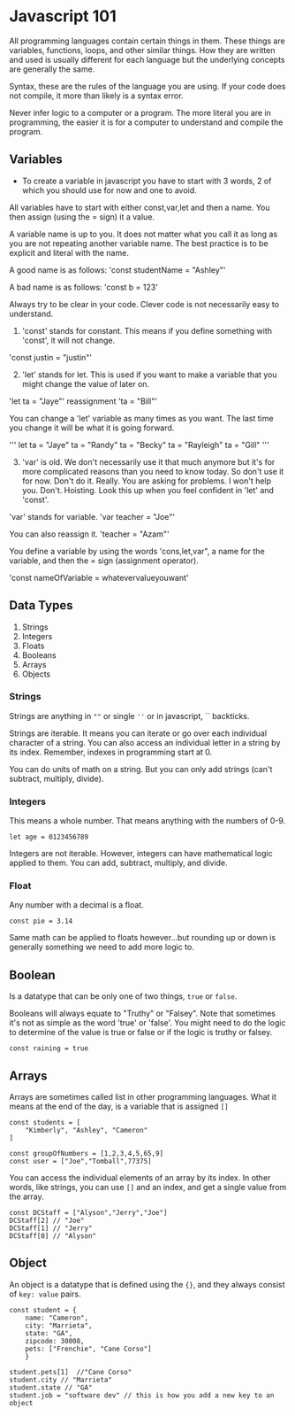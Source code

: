# Javascript 101

All programming languages contain certain things in them. These things are variables, functions, loops, and other similar things. How they are written and used is usually different for each language but the underlying concepts are generally the same.

Syntax, these are the rules of the language you are using.
If your code does not compile, it more than likely is a syntax error.

Never infer logic to a computer or a program. The more literal you are in programming, the easier it is for a computer to understand and compile the program.

## Variables

- To create a variable in javascript you have to start with 3 words, 2 of which you should use for now and one to avoid.

All variables have to start with either const,var,let and then a name. You then assign (using the = sign) it a value.

A variable name is up to you. It does not matter what you call it as long as you are not repeating another variable name. The best practice is to be explicit and literal with the name.

A good name is as follows:
'const studentName = "Ashley"'

A bad name is as follows:
'const b = 123'

Always try to be clear in your code. Clever code is not necessarily easy to understand.

1. 'const' stands for constant. This means if you define something with 'const', it will not change.

'const justin = "justin"'

2. 'let' stands for let. This is used if you want to make a variable that you might change the value of later on.

'let ta = "Jaye"'
reassignment
'ta = "Bill"'

You can change a 'let' variable as many times as you want. The last time you change it will be what it is going forward.

'''
let ta = "Jaye"
ta = "Randy"
ta = "Becky"
ta = "Rayleigh"
ta = "Gill"
'''

3. 'var' is old. We don't necessarily use it that much anymore but it's for more complicated reasons than you need to know today. So don't use it for now. Don't do it. Really. You are asking for problems. I won't help you. Don't. Hoisting. Look this up when you feel confident in 'let' and 'const'.

'var' stands for variable.
'var teacher = "Joe"'

You can also reassign it.
'teacher = "Azam"'

You define a variable by using the words 'cons,let,var", a name for the variable, and then the = sign (assignment operator).

'const nameOfVariable = whatevervalueyouwant'

## Data Types

1. Strings
2. Integers
3. Floats
4. Booleans
5. Arrays
6. Objects

### Strings

Strings are anything in `""` or single `''` or in javascript, `` backticks.

Strings are iterable. It means you can iterate or go over each individual character of a string. You can also access an individual letter in a string by its index. Remember, indexes in programming start at 0.

You can do units of math on a string. But you can only add strings (can't subtract, multiply, divide).

### Integers

This means a whole number. That means anything with the numbers of 0-9.

`let age = 0123456789`

Integers are not iterable. However, integers can have mathematical logic applied to them. You can add, subtract, multiply, and divide.

### Float

Any number with a decimal is a float.

`const pie = 3.14`

Same math can be applied to floats however...but rounding up or down is generally something we need to add more logic to.

## Boolean

Is a datatype that can be only one of two things, `true` or `false`.

Booleans will always equate to "Truthy" or "Falsey". Note that sometimes it's not as simple as the word 'true' or 'false'. You might need to do the logic to determine of the value is true or false or if the logic is truthy or falsey.

`const raining = true`

## Arrays

Arrays are sometimes called list in other programming languages. What it means at the end of the day, is a variable that is assigned `[]`

```
const students = [
    "Kimberly", "Ashley", "Cameron"
]

const groupOfNumbers = [1,2,3,4,5,65,9]
const user = ["Joe","Tomball",77375]
```

You can access the individual elements of an array by its index. In other words, like strings, you can use `[]` and an index, and get a single value from the array.

```
const DCStaff = ["Alyson","Jerry","Joe"]
DCStaff[2] // "Joe"
DCStaff[1] // "Jerry"
DCStaff[0] // "Alyson"
```

## Object

An object is a datatype that is defined using the `{}`, and they always consist of `key: value` pairs.

```
const student = {
    name: "Cameron",
    city: "Marrieta",
    state: "GA",
    zipcode: 30008,
    pets: ["Frenchie", "Cane Corso"]
    }

student.pets[1]  //"Cane Corso"
student.city // "Marrieta"
student.state // "GA"
student.job = "software dev" // this is how you add a new key to an object
```
